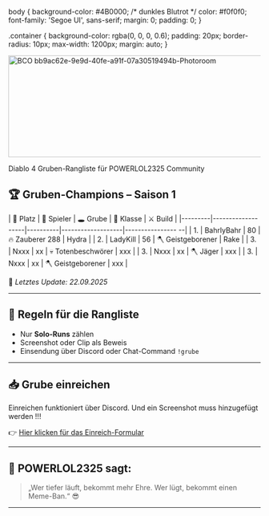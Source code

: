 body {
  background-color: #4B0000; /* dunkles Blutrot */
  color: #f0f0f0;
  font-family: 'Segoe UI', sans-serif;
  margin: 0;
  padding: 0;
}

.container {
  background-color: rgba(0, 0, 0, 0.6);
  padding: 20px;
  border-radius: 10px;
  max-width: 1200px;
  margin: auto;
}


<img width="1280" height="203" alt="BCO bb9ac62e-9e9d-40fe-a91f-07a30519494b-Photoroom" src="https://github.com/user-attachments/assets/2ebc57d3-32a0-4851-88c8-cd3951fcb557" />

Diablo 4 Gruben-Rangliste für POWERLOL2325 Community
## 🏆 Gruben-Champions – Saison 1

| 🥇 Platz | 👤 Spieler        | 🕳️ Grube | 🧙 Klasse         | ⚔️ Build         |
|---------|-------------------|----------|-------------------|----------------   --|
| 1.      | BahrlyBahr        | 80       | 🔥 Zauberer 288    | Hydra              |
| 2.      | LadyKill          | 56       | 🪓 Geistgeborener  | Rake                |
| 3.      | Nxxx              | xx       | 💀 Totenbeschwörer | xxx                |
| 3.      | Nxxx              | xx       | 🪓 Jäger           | xxx                |
| 3.      | Nxxx              | xx       | 🪓 Geistgeborener  | xxx                |

📅 *Letztes Update: 22.09.2025*

---

## 📜 Regeln für die Rangliste
- Nur **Solo-Runs** zählen
- Screenshot oder Clip als Beweis
- Einsendung über Discord oder Chat-Command `!grube`

---

## 📥 Grube einreichen 

Einreichen funktioniert über Discord. Und ein Screenshot muss hinzugefügt werden !!!

👉 [Hier klicken für das Einreich-Formular](https://discord.com/channels/719438860278562886/1419990617873715220)  

---

## 🧠 POWERLOL2325 sagt:
> „Wer tiefer läuft, bekommt mehr Ehre. Wer lügt, bekommt einen Meme-Ban.“ 😎

---



